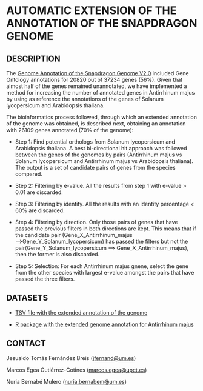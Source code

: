 
#  AUTOMATIC EXTENSION OF THE ANNOTATION OF THE SNAPDRAGON GENOME

##  DESCRIPTION 

The [Genome Annotation of the Snapdragon Genome V2.0](http://bioinfo.sibs.ac.cn/Am/download_v2.php) included Gene Ontology annotations for 20820 out of 37234 genes (56%). Given that almost half of the genes remained unannotated, we have implemented a method for increasing the number of annotated genes in Antirrhinum majus by using as reference the annotations of the genes of Solanum lycopersicum and Arabidopsis thaliana.

The bioinformatics process followed, through which an extended annotation of the genome was obtained, is described next, obtaining an annotation with 26109 genes annotated (70% of the genome):

- Step 1: Find potential orthologs from Solanum lycopersicum and Arabidopsis thaliana. A best bi-directional hit approach was followed between the genes of the genomes by pairs (Antirrhinum majus vs Solanum lycopersicum and Antirrhinum majus vs Arabidopsis thaliana). The output is a set of candidate pairs of genes from the species compared.

- Step 2: Filtering by e-value. All the results from step 1 with e-value > 0.01 are discarded.

- Step 3: Filtering by identity. All the results with an identity percentage < 60% are discarded.

- Step 4: Filtering by direction. Only those pairs of genes that have passed the previous filters in both directions are kept. This means that if the candidate pair (Gene_X_Antirrhinum_majus ==>Gene_Y_Solanum_lycopersicum) has passed the filters but not the pair(Gene_Y_Solanum_lycopersicum ==> Gene_X_Antirrhinum_majus), then the former is also discarded.

- Step 5: Selection: For each Antirrhinum majus gnene, select the gene from the other species with largest e-value amongst the pairs that have passed the three filters.


##  DATASETS


- [TSV file with the extended annotation of the genome](./files/annotation.tsv)

- [R package with the extended genome annotation for Antirrhinum majus](./files/org.Amajus2.eg.db.zip)


##  CONTACT

Jesualdo Tomás Fernández Breis (jfernand@um.es)

Marcos Egea Gutiérrez-Cotines (marcos.egea@upct.es)

Nuria Bernabé Mulero (nuria.bernabem@um.es)

